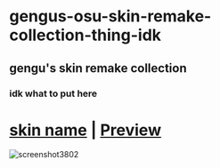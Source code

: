 # gengus-osu-skin-remake-collection-thing-idk
## gengu's skin remake collection

### idk what to put here

# [skin name](https://mega.nz/file/ZRRSRbRQ#6nizOmfFk50YodKtBH9EZ9QXVUG6EDdnbnjjEvyOfXg) | [Preview](https://youtu.be/aoEnbIjPEkA)
![screenshot3802](https://user-images.githubusercontent.com/58571851/138344843-a84ad0a6-90e7-48e7-ac3d-b54a89158a76.jpg)
